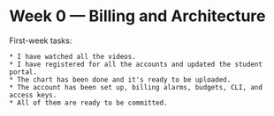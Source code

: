 # Week 0 — Billing and Architecture

First-week tasks:
	
	* I have watched all the videos.
	* I have registered for all the accounts and updated the student portal.
	* The chart has been done and it's ready to be uploaded.
	* The account has been set up, billing alarms, budgets, CLI, and access keys.
	* All of them are ready to be committed.
